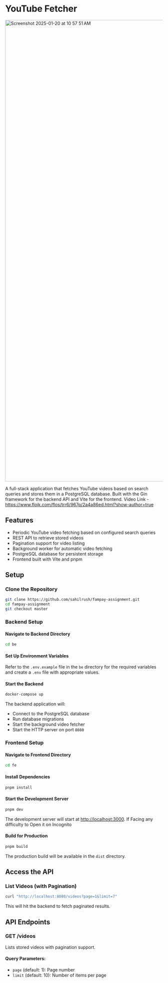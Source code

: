# YouTube Fetcher
<img width="1470" alt="Screenshot 2025-01-20 at 10 57 51 AM" src="https://github.com/user-attachments/assets/eb18f559-ce32-497a-b217-b0dd10655495" />


A full-stack application that fetches YouTube videos based on search queries and stores them in a PostgreSQL database. Built with the Gin framework for the backend API and Vite for the frontend.
Video Link - https://www.floik.com/flos/trr6/967p/2a4a86ed.html?show-author=true

## Features
- Periodic YouTube video fetching based on configured search queries
- REST API to retrieve stored videos
- Pagination support for video listing
- Background worker for automatic video fetching
- PostgreSQL database for persistent storage
- Frontend built with Vite and pnpm

## Setup

### Clone the Repository
```bash
git clone https://github.com/sahilrush/fampay-assignment.git
cd fampay-assignment
git checkout master
```

### Backend Setup

#### Navigate to Backend Directory
```bash
cd be
```

#### Set Up Environment Variables
Refer to the `.env.example` file in the `be` directory for the required variables and create a `.env` file with appropriate values.

#### Start the Backend
```bash
docker-compose up
```
The backend application will:
- Connect to the PostgreSQL database
- Run database migrations
- Start the background video fetcher
- Start the HTTP server on port `8080`

### Frontend Setup

#### Navigate to Frontend Directory
```bash
cd fe
```

#### Install Dependencies
```bash
pnpm install
```

#### Start the Development Server
```bash
pnpm dev
```
The development server will start at [http://localhost:3000](http://localhost:3000).
If Facing any difficulty to Open  it on Incognito

#### Build for Production
```bash
pnpm build
```
The production build will be available in the `dist` directory.

## Access the API

### List Videos (with Pagination)
```bash
curl "http://localhost:8080/videos?page=1&limit=7"
```
This will hit the backend to fetch paginated results.

## API Endpoints

### GET /videos
Lists stored videos with pagination support.

#### Query Parameters:
- `page` (default: 1): Page number
- `limit` (default: 10): Number of items per page
